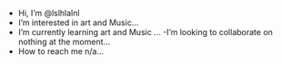 - Hi, I’m @lslhlalnl
- I’m interested in art and Music...
- I’m currently learning art and Music ...
-I’m looking to collaborate on nothing at the moment...
- How to reach me n/a...

<!---
lslhlalnl/lslhlalnl is a ✨ special ✨ repository because its `README.md` (this file) appears on your GitHub profile.
You can click the Preview link to take a look at your changes.
--->
